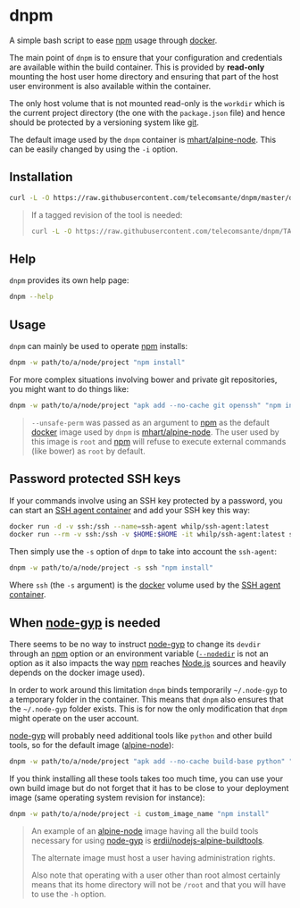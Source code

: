 # dnpm

A simple bash script to ease [npm][1] usage through [docker][2].

The main point of `dnpm` is to ensure that your configuration and credentials are available within the build container.
This is provided by **read-only** mounting the host user home directory and ensuring that part of the host user environment is also available within the container.

The only host volume that is not mounted read-only is the `workdir` which is the current project directory (the one with the `package.json` file) and hence should be protected by a versioning system like [git][8].

The default image used by the `dnpm` container is [mhart/alpine-node][4].
This can be easily changed by using the `-i` option.

## Installation

```bash
curl -L -O https://raw.githubusercontent.com/telecomsante/dnpm/master/dnpm
```

> If a tagged revision of the tool is needed:
>
> ```bash
> curl -L -O https://raw.githubusercontent.com/telecomsante/dnpm/TAG/dnpm
> ```

## Help

`dnpm` provides its own help page:

```bash
dnpm --help
```

## Usage

`dnpm` can mainly be used to operate [npm][1] installs:

```bash
dnpm -w path/to/a/node/project "npm install"
```

For more complex situations involving bower and private git repositories, you might want to do things like:

```bash
dnpm -w path/to/a/node/project "apk add --no-cache git openssh" "npm install --unsafe-perm"
```

> `--unsafe-perm` was passed as an argument to [npm][1] as the default [docker][2] image used by `dnpm` is [mhart/alpine-node][4].
> The user used by this image is `root` and [npm][1] will refuse to execute external commands (like bower) as `root` by default.

## Password protected SSH keys

If your commands involve using an SSH key protected by a password, you can start an [SSH agent container][3] and add your SSH key this way:

```bash
docker run -d -v ssh:/ssh --name=ssh-agent whilp/ssh-agent:latest
docker run --rm -v ssh:/ssh -v $HOME:$HOME -it whilp/ssh-agent:latest ssh-add $HOME/.ssh/id_rsa
```

Then simply use the `-s` option of `dnpm` to take into account the `ssh-agent`:

```bash
dnpm -w path/to/a/node/project -s ssh "npm install"
```

Where `ssh` (the `-s` argument) is the [docker][2] volume used by the [SSH agent container][3].

## When [node-gyp][5] is needed

There seems to be no way to instruct [node-gyp][5] to change its `devdir` through an [npm][1] option or an environment variable ([`--nodedir`][7] is not an option as it also impacts the way [npm][1] reaches [Node.js][9] sources and heavily depends on the docker image used).

In order to work around this limitation `dnpm` binds temporarily `~/.node-gyp` to a temporary folder in the container.
This means that `dnpm` also ensures that the `~/.node-gyp` folder exists.
This is for now the only modification that `dnpm` might operate on the user account.

[node-gyp][5] will probably need additional tools like `python` and other build tools, so for the default image ([alpine-node][4]):

```bash
dnpm -w path/to/a/node/project "apk add --no-cache build-base python" "npm install"
```

If you think installing all these tools takes too much time, you can use your own build image but do not forget that it has to be close to your deployment image (same operating system revision for instance):

```bash
dnpm -w path/to/a/node/project -i custom_image_name "npm install"
```

> An example of an [alpine-node][4] image having all the build tools necessary for using [node-gyp][5] is [erdii/nodejs-alpine-buildtools][6].
>
> The alternate image must host a user having administration rights.
>
> Also note that operating with a user other than root almost certainly means that its home directory will not be `/root` and that you will have to use the `-h` option.

[1]: https://www.npmjs.com/
[2]: https://www.docker.com/
[3]: https://github.com/whilp/ssh-agent
[4]: https://hub.docker.com/r/mhart/alpine-node/
[5]: https://github.com/nodejs/node-gyp
[6]: https://hub.docker.com/r/erdii/nodejs-alpine-buildtools/
[7]: https://github.com/nodejs/node-gyp/issues/21#issuecomment-180048770
[8]: https://git-scm.com/
[9]: https://nodejs.org/
